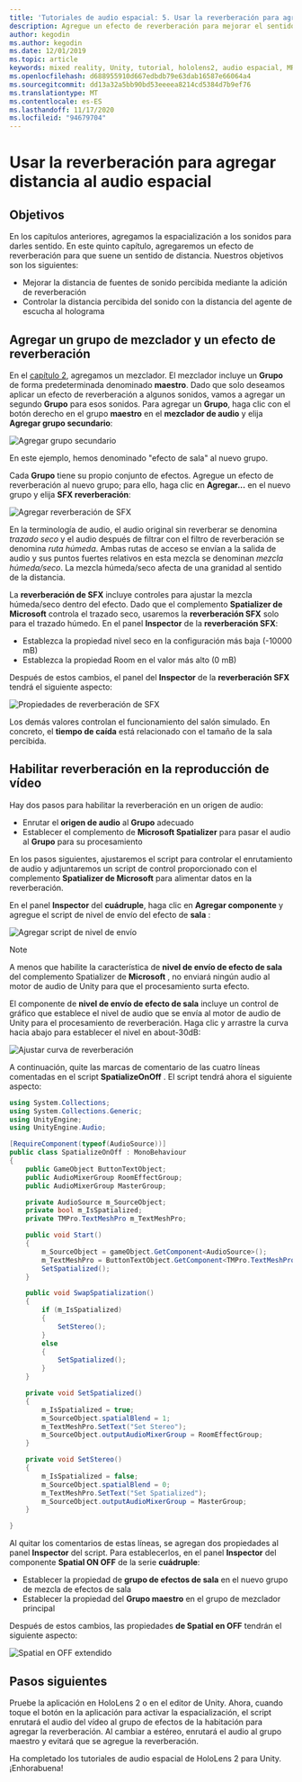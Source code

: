```yaml
---
title: 'Tutoriales de audio espacial: 5. Usar la reverberación para agregar distancia al audio espacial'
description: Agregue un efecto de reverberación para mejorar el sentido de la variación de distancia al audio espacial.
author: kegodin
ms.author: kegodin
ms.date: 12/01/2019
ms.topic: article
keywords: mixed reality, Unity, tutorial, hololens2, audio espacial, MRTK, kit de herramientas de realidad mixta, UWP, Windows 10, HRTF, función de transferencia relacionada con el encabezado, reverberación, Microsoft Spatializer, mezclador de audio, SFX reverberación
ms.openlocfilehash: d688955910d667edbdb79e63dab16587e66064a4
ms.sourcegitcommit: dd13a32a5bb90bd53eeeea8214cd5384d7b9ef76
ms.translationtype: MT
ms.contentlocale: es-ES
ms.lasthandoff: 11/17/2020
ms.locfileid: "94679704"
---
```

# <a name="using-reverb-to-add-distance-to-spatial-audio"></a>Usar la reverberación para agregar distancia al audio espacial

## <a name="objectives"></a>Objetivos
En los capítulos anteriores, agregamos la espacialización a los sonidos para darles sentido. En este quinto capítulo, agregaremos un efecto de reverberación para que suene un sentido de distancia. Nuestros objetivos son los siguientes:
* Mejorar la distancia de fuentes de sonido percibida mediante la adición de reverberación
* Controlar la distancia percibida del sonido con la distancia del agente de escucha al holograma

## <a name="add-a-mixer-group-and-a-reverb-effect"></a>Agregar un grupo de mezclador y un efecto de reverberación
En el [capítulo 2](unity-spatial-audio-ch2.md), agregamos un mezclador. El mezclador incluye un **Grupo** de forma predeterminada denominado **maestro**. Dado que solo deseamos aplicar un efecto de reverberación a algunos sonidos, vamos a agregar un segundo **Grupo** para esos sonidos. Para agregar un **Grupo**, haga clic con el botón derecho en el grupo **maestro** en el **mezclador de audio** y elija **Agregar grupo secundario**:

![Agregar grupo secundario](images/spatial-audio/add-child-group.png)

En este ejemplo, hemos denominado "efecto de sala" al nuevo grupo.

Cada **Grupo** tiene su propio conjunto de efectos. Agregue un efecto de reverberación al nuevo grupo; para ello, haga clic en **Agregar...** en el nuevo grupo y elija **SFX reverberación**:

![Agregar reverberación de SFX](images/spatial-audio/add-sfx-reverb.png)

En la terminología de audio, el audio original sin reverberar se denomina _trazado seco_ y el audio después de filtrar con el filtro de reverberación se denomina _ruta húmeda_. Ambas rutas de acceso se envían a la salida de audio y sus puntos fuertes relativos en esta mezcla se denominan _mezcla húmeda/seco_. La mezcla húmeda/seco afecta de una granidad al sentido de la distancia.

La **reverberación de SFX** incluye controles para ajustar la mezcla húmeda/seco dentro del efecto. Dado que el complemento **Spatializer de Microsoft** controla el trazado seco, usaremos la **reverberación SFX** solo para el trazado húmedo. En el panel **Inspector** de la **reverberación SFX**:
* Establezca la propiedad nivel seco en la configuración más baja (-10000 mB)
* Establezca la propiedad Room en el valor más alto (0 mB)

Después de estos cambios, el panel del **Inspector** de la **reverberación SFX** tendrá el siguiente aspecto:

![Propiedades de reverberación de SFX](images/spatial-audio/sfx-reverb-properties.png)

Los demás valores controlan el funcionamiento del salón simulado. En concreto, el **tiempo de caída** está relacionado con el tamaño de la sala percibida. 

## <a name="enable-reverb-on-the-video-playback"></a>Habilitar reverberación en la reproducción de vídeo
Hay dos pasos para habilitar la reverberación en un origen de audio:
* Enrutar el **origen de audio** al **Grupo** adecuado
* Establecer el complemento de **Microsoft Spatializer** para pasar el audio al **Grupo** para su procesamiento

En los pasos siguientes, ajustaremos el script para controlar el enrutamiento de audio y adjuntaremos un script de control proporcionado con el complemento **Spatializer de Microsoft** para alimentar datos en la reverberación.

En el panel **Inspector** del **cuádruple**, haga clic en **Agregar componente** y agregue el script de nivel de envío del efecto de **sala** :

![Agregar script de nivel de envío](images/spatial-audio/add-send-level-script.png)

> [!NOTE]
> A menos que habilite la característica de **nivel de envío de efecto de sala** del complemento Spatializer de **Microsoft** , no enviará ningún audio al motor de audio de Unity para que el procesamiento surta efecto.

El componente de **nivel de envío de efecto de sala** incluye un control de gráfico que establece el nivel de audio que se envía al motor de audio de Unity para el procesamiento de reverberación. Haga clic y arrastre la curva hacia abajo para establecer el nivel en about-30dB:

![Ajustar curva de reverberación](images/spatial-audio/adjust-reverb-curve.png)

A continuación, quite las marcas de comentario de las cuatro líneas comentadas en el script **SpatializeOnOff** . El script tendrá ahora el siguiente aspecto:
```c#
using System.Collections;
using System.Collections.Generic;
using UnityEngine;
using UnityEngine.Audio;

[RequireComponent(typeof(AudioSource))]
public class SpatializeOnOff : MonoBehaviour
{
    public GameObject ButtonTextObject;
    public AudioMixerGroup RoomEffectGroup;
    public AudioMixerGroup MasterGroup;

    private AudioSource m_SourceObject;
    private bool m_IsSpatialized;
    private TMPro.TextMeshPro m_TextMeshPro;

    public void Start()
    {
        m_SourceObject = gameObject.GetComponent<AudioSource>();
        m_TextMeshPro = ButtonTextObject.GetComponent<TMPro.TextMeshPro>();
        SetSpatialized();
    }

    public void SwapSpatialization()
    {
        if (m_IsSpatialized)
        {
            SetStereo();
        }
        else
        {
            SetSpatialized();
        }
    }

    private void SetSpatialized()
    {
        m_IsSpatialized = true;
        m_SourceObject.spatialBlend = 1;
        m_TextMeshPro.SetText("Set Stereo");
        m_SourceObject.outputAudioMixerGroup = RoomEffectGroup;
    }

    private void SetStereo()
    {
        m_IsSpatialized = false;
        m_SourceObject.spatialBlend = 0;
        m_TextMeshPro.SetText("Set Spatialized");
        m_SourceObject.outputAudioMixerGroup = MasterGroup;
    }

}
```

Al quitar los comentarios de estas líneas, se agregan dos propiedades al panel **Inspector** del script. Para establecerlos, en el panel **Inspector** del componente **Spatial ON OFF** de la serie **cuádruple**:
* Establecer la propiedad de **grupo de efectos de sala** en el nuevo grupo de mezcla de efectos de sala
* Establecer la propiedad del **Grupo maestro** en el grupo de mezclador principal

Después de estos cambios, las propiedades **de Spatial en OFF** tendrán el siguiente aspecto:

![Spatial en OFF extendido](images/spatial-audio/spatialize-on-off-extended.png)

## <a name="next-steps"></a>Pasos siguientes

Pruebe la aplicación en HoloLens 2 o en el editor de Unity. Ahora, cuando toque el botón en la aplicación para activar la espacialización, el script enrutará el audio del vídeo al grupo de efectos de la habitación para agregar la reverberación. Al cambiar a estéreo, enrutará el audio al grupo maestro y evitará que se agregue la reverberación.

Ha completado los tutoriales de audio espacial de HoloLens 2 para Unity. ¡Enhorabuena!


